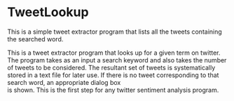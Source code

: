 # TweetLookup
This is a simple tweet extractor program that lists all the tweets containing the searched word.  

This is a tweet extractor program that looks up for a given term on twitter. The program takes as an input 
a search keyword and also takes the number of tweets to be considered. The resultant set of tweets is systematically   
stored in a text file for later use. If there is no tweet corresponding to that search word, an appropriate dialog box  
is shown. This is the first step for any twitter sentiment analysis program.  

